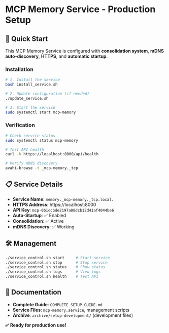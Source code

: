 # MCP Memory Service - Production Setup

## 🚀 Quick Start

This MCP Memory Service is configured with **consolidation system**, **mDNS auto-discovery**, **HTTPS**, and **automatic startup**.

### **Installation**
```bash
# 1. Install the service
bash install_service.sh

# 2. Update configuration (if needed)
./update_service.sh

# 3. Start the service
sudo systemctl start mcp-memory
```

### **Verification**
```bash
# Check service status
sudo systemctl status mcp-memory

# Test API health
curl -k https://localhost:8000/api/health

# Verify mDNS discovery
avahi-browse -t _mcp-memory._tcp
```

## 📋 **Service Details**

- **Service Name**: `memory._mcp-memory._tcp.local.`
- **HTTPS Address**: https://localhost:8000 
- **API Key**: `mcp-0b1ccbde2197a08dcb12d41af4044be6`
- **Auto-Startup**: ✅ Enabled
- **Consolidation**: ✅ Active
- **mDNS Discovery**: ✅ Working

## 🛠️ **Management**

```bash
./service_control.sh start     # Start service
./service_control.sh stop      # Stop service  
./service_control.sh status    # Show status
./service_control.sh logs      # View logs
./service_control.sh health    # Test API
```

## 📖 **Documentation**

- **Complete Guide**: `COMPLETE_SETUP_GUIDE.md`
- **Service Files**: `mcp-memory.service`, management scripts
- **Archive**: `archive/setup-development/` (development files)

**✅ Ready for production use!**